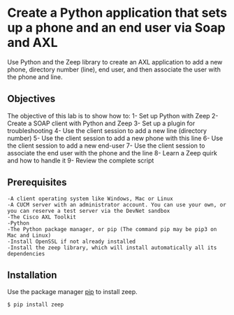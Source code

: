 # Create a Python application that sets up a phone and an end user via Soap and AXL
Use Python and the Zeep library to create an AXL application to add a new phone, directory number (line), end user, and then associate the user with the phone and line.

## Objectives
The objective of this lab is to show how to:
    1- Set up Python with Zeep
    2- Create a SOAP client with Python and Zeep
    3- Set up a plugin for troubleshooting
    4- Use the client session to add a new line (directory number)
    5- Use the client session to add a new phone with this line
    6- Use the client session to add a new end-user
    7- Use the client session to associate the end user with the phone and the line
    8- Learn a Zeep quirk and how to handle it
    9- Review the complete script

## Prerequisites
    -A client operating system like Windows, Mac or Linux
    -A CUCM server with an administrator account. You can use your own, or you can reserve a test server via the DevNet sandbox
    -The Cisco AXL Toolkit
    -Python
    -The Python package manager, or pip (The command pip may be pip3 on Mac and Linux)
    -Install OpenSSL if not already installed
    -Install the zeep library, which will install automatically all its dependencies

## Installation
Use the package manager [pip](https://pip.pypa.io/en/stable/) to install zeep.

```bash
$ pip install zeep
```
